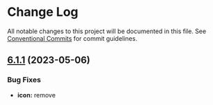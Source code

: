# Change Log

All notable changes to this project will be documented in this file.
See [Conventional Commits](https://conventionalcommits.org) for commit guidelines.

## [6.1.1](https://github.com/familyjs/famicons/compare/v6.1.0...v6.1.1) (2023-05-06)


### Bug Fixes

* **icon:** remove <title> during build step ([067f9d2](https://github.com/familyjs/famicons/commit/067f9d2327ac4377462dff55d7b8c2c808048a49))





## [6.1.1](https://github.com/familyjs/famicons/compare/v6.1.0...v6.1.1) (2023-05-06)


### Bug Fixes

* **icon:** remove <title> during build step ([067f9d2](https://github.com/familyjs/famicons/commit/067f9d2327ac4377462dff55d7b8c2c808048a49))





# [6.1.0](https://github.com/familyjs/famicons/compare/v6.0.3...v6.1.0) (2023-05-06)


### Bug Fixes

* **icon:** remove default <title> ([acc7964](https://github.com/familyjs/famicons/commit/acc79640e4f017d869d6b6ec4b59deae493412e3))





# [6.1.0](https://github.com/familyjs/famicons/compare/v6.0.3...v6.1.0) (2023-05-06)


### Bug Fixes

* **icon:** remove default <title> ([acc7964](https://github.com/familyjs/famicons/commit/acc79640e4f017d869d6b6ec4b59deae493412e3))
